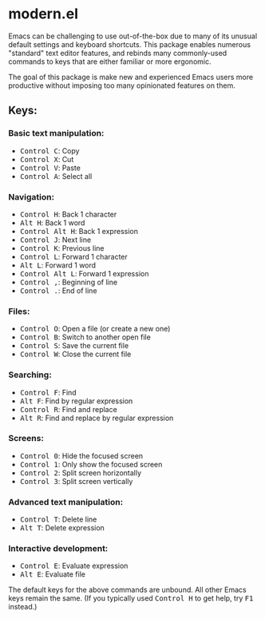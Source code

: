 # modern.el

Emacs can be challenging to use out-of-the-box due to many of its unusual
default settings and keyboard shortcuts.  This package enables numerous
"standard" text editor features, and rebinds many commonly-used commands to keys
that are either familiar or more ergonomic.

The goal of this package is make new and experienced Emacs users more productive
without imposing too many opinionated features on them.

## Keys:

### Basic text manipulation:
- <kbd>Control C</kbd>: Copy
- <kbd>Control X</kbd>: Cut
- <kbd>Control V</kbd>: Paste
- <kbd>Control A</kbd>: Select all

### Navigation:
- <kbd>Control H</kbd>: Back 1 character
- <kbd>Alt H</kbd>: Back 1 word
- <kbd>Control Alt H</kbd>: Back 1 expression
- <kbd>Control J</kbd>: Next line
- <kbd>Control K</kbd>: Previous line
- <kbd>Control L</kbd>: Forward 1 character
- <kbd>Alt L</kbd>: Forward 1 word
- <kbd>Control Alt L</kbd>: Forward 1 expression
- <kbd>Control ,</kbd>: Beginning of line
- <kbd>Control .</kbd>: End of line

### Files:
- <kbd>Control O</kbd>: Open a file (or create a new one)
- <kbd>Control B</kbd>: Switch to another open file
- <kbd>Control S</kbd>: Save the current file
- <kbd>Control W</kbd>: Close the current file

### Searching:
- <kbd>Control F</kbd>: Find
- <kbd>Alt F</kbd>: Find by regular expression
- <kbd>Control R</kbd>: Find and replace
- <kbd>Alt R</kbd>: Find and replace by regular expression

### Screens:
- <kbd>Control 0</kbd>: Hide the focused screen
- <kbd>Control 1</kbd>: Only show the focused screen
- <kbd>Control 2</kbd>: Split screen horizontally
- <kbd>Control 3</kbd>: Split screen vertically

### Advanced text manipulation:
- <kbd>Control T</kbd>: Delete line
- <kbd>Alt T</kbd>: Delete expression

### Interactive development:
- <kbd>Control E</kbd>: Evaluate expression
- <kbd>Alt E</kbd>: Evaluate file

The default keys for the above commands are unbound.  All other Emacs keys
remain the same.  (If you typically used <kbd>Control H</kbd> to get help, try
<kbd>F1</kbd> instead.)
